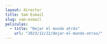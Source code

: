 ```yaml
---
layout: director
title: Sam Esmail
slug: sam-esmail
peliculas:
  - title: "Dejar el mundo atrás"
    url: "2023/12/22/dejar-el-mundo-atras/"
---
```

